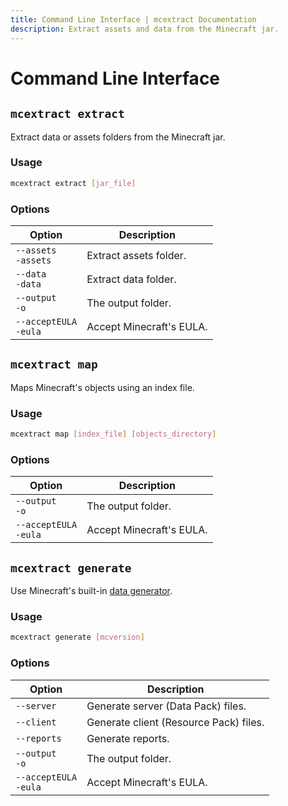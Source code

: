 ```yaml
---
title: Command Line Interface | mcextract Documentation
description: Extract assets and data from the Minecraft jar.
---
```


# Command Line Interface

<MCExtractCLI />

## `mcextract extract`

Extract data or assets folders from the Minecraft jar.

### Usage

```sh
mcextract extract [jar_file]
```

### Options

| Option                    | Description              |
| ------------------------- | ------------------------ |
| `--assets`<br>`-assets`   | Extract assets folder.   |
| `--data`<br>`-data`       | Extract data folder.     |
| `--output`<br>`-o`        | The output folder.       |
| `--acceptEULA`<br>`-eula` | Accept Minecraft's EULA. |

## `mcextract map`

Maps Minecraft's objects using an index file.

### Usage

```sh
mcextract map [index_file] [objects_directory]
```

### Options

| Option                    | Description              |
| ------------------------- | ------------------------ |
| `--output`<br>`-o`        | The output folder.       |
| `--acceptEULA`<br>`-eula` | Accept Minecraft's EULA. |

## `mcextract generate`

Use Minecraft's built-in [data generator](https://minecraft.wiki/w/Tutorials/Running_the_data_generator).

### Usage

```sh
mcextract generate [mcversion]
```

### Options

| Option                    | Description                            |
| ------------------------- | -------------------------------------- |
| `--server`                | Generate server (Data Pack) files.     |
| `--client`                | Generate client (Resource Pack) files. |
| `--reports`               | Generate reports.                      |
| `--output`<br>`-o`        | The output folder.                     |
| `--acceptEULA`<br>`-eula` | Accept Minecraft's EULA.               |
